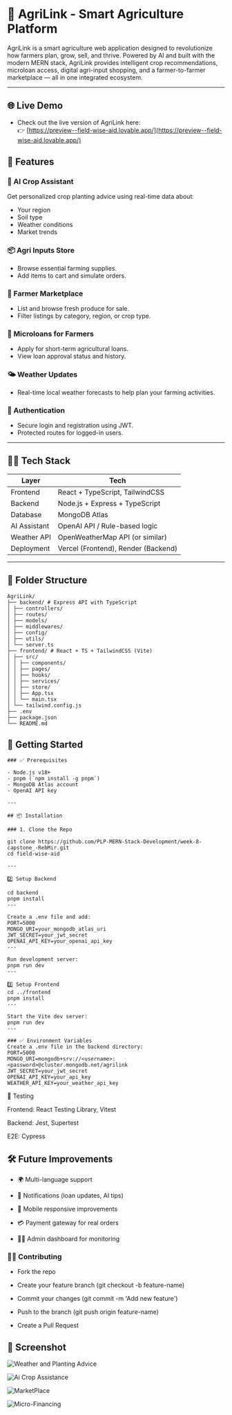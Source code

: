 # 🌱 AgriLink - Smart Agriculture Platform
AgriLink is a smart agriculture web application designed to revolutionize how farmers plan, grow, sell, and thrive. Powered by AI and built with the modern MERN stack, AgriLink provides intelligent crop recommendations, microloan access, digital agri-input shopping, and a farmer-to-farmer marketplace — all in one integrated ecosystem.

---

## 🌐 Live Demo

- Check out the live version of AgriLink here:  
👉 [https://preview--field-wise-aid.lovable.app/](https://preview--field-wise-aid.lovable.app/)


## 🌟 Features

### 🧠 AI Crop Assistant
Get personalized crop planting advice using real-time data about:
- Your region
- Soil type
- Weather conditions
- Market trends

### 📦 Agri Inputs Store
- Browse essential farming supplies.
- Add items to cart and simulate orders.

### 🏪 Farmer Marketplace
- List and browse fresh produce for sale.
- Filter listings by category, region, or crop type.

### 💸 Microloans for Farmers
- Apply for short-term agricultural loans.
- View loan approval status and history.

### 🌤️ Weather Updates
- Real-time local weather forecasts to help plan your farming activities.

### 🔐 Authentication
- Secure login and registration using JWT.
- Protected routes for logged-in users.

---

## 🧑‍💻 Tech Stack

| Layer         | Tech                             |
|---------------|----------------------------------|
| Frontend      | React + TypeScript, TailwindCSS  |
| Backend       | Node.js + Express + TypeScript   |
| Database      | MongoDB Atlas                    |
| AI Assistant  | OpenAI API / Rule-based logic    |
| Weather API   | OpenWeatherMap API (or similar)  |
| Deployment    | Vercel (Frontend), Render (Backend) |

---

## 📁 Folder Structure
```
AgriLink/
├── backend/ # Express API with TypeScript
│ ├── controllers/
│ ├── routes/
│ ├── models/
│ ├── middlewares/
│ ├── config/
│ ├── utils/
│ └── server.ts
├── frontend/ # React + TS + TailwindCSS (Vite)
│ ├── src/
│ │ ├── components/
│ │ ├── pages/
│ │ ├── hooks/
│ │ ├── services/
│ │ ├── store/
│ │ ├── App.tsx
│ │ └── main.tsx
│ └── tailwind.config.js
├── .env
├── package.json
└── README.md
```
## 🚀 Getting Started
```
### ✅ Prerequisites

- Node.js v18+
- pnpm (`npm install -g pnpm`)
- MongoDB Atlas account
- OpenAI API key

---

## 📦 Installation

### 1. Clone the Repo

git clone https://github.com/PLP-MERN-Stack-Development/week-8-capstone_-RebMir.git
cd field-wise-aid

---

2️⃣ Setup Backend

cd backend
pnpm install
---

Create a .env file and add:
PORT=5000
MONGO_URI=your_mongodb_atlas_uri
JWT_SECRET=your_jwt_secret
OPENAI_API_KEY=your_openai_api_key
---

Run development server:
pnpm run dev
---

3️⃣ Setup Frontend
cd ../frontend
pnpm install
---

Start the Vite dev server:
pnpm run dev
---

### ✅ Environment Variables
Create a .env file in the backend directory:
PORT=5000
MONGO_URI=mongodb+srv://<username>:<password>@cluster.mongodb.net/agrilink
JWT_SECRET=your_jwt_secret
OPENAI_API_KEY=your_api_key
WEATHER_API_KEY=your_weather_api_key

```
🧪 Testing

Frontend: React Testing Library, Vitest

Backend: Jest, Supertest

E2E: Cypress

## 🛠️ Future Improvements

- 🌍 Multi-language support

- 🔔 Notifications (loan updates, AI tips)

- 📱 Mobile responsive improvements

- 💳 Payment gateway for real orders

- 👩‍🌾 Admin dashboard for monitoring

### 🧑‍🎓 Contributing
- Fork the repo

- Create your feature branch (git checkout -b feature-name)

- Commit your changes (git commit -m 'Add new feature')

- Push to the branch (git push origin feature-name)

- Create a Pull Request


## 📸 Screenshot
![Weather and Planting Advice](weather.png)

![Ai Crop Assistance](<Ai Crop Assistance.png>)

![MarketPlace](MarketPlace.png)

![Micro-Financing](Microloans.png)